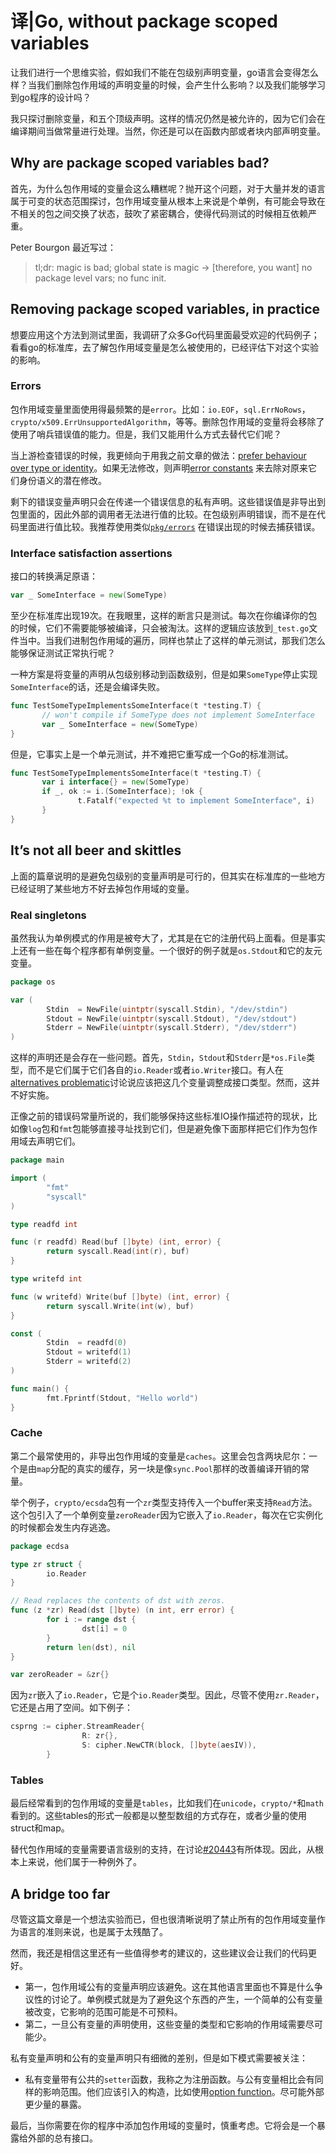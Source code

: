 # 译|Go, without package scoped variables

让我们进行一个思维实验，假如我们不能在包级别声明变量，go语言会变得怎么样？当我们删除包作用域的声明变量的时候，会产生什么影响？以及我们能够学习到go程序的设计吗？

我只探讨删除变量，和五个顶级声明。这样的情况仍然是被允许的，因为它们会在编译期间当做常量进行处理。当然，你还是可以在函数内部或者块内部声明变量。



## Why are package scoped variables bad?

首先，为什么包作用域的变量会这么糟糕呢？抛开这个问题，对于大量并发的语言属于可变的状态范围探讨，包作用域变量从根本上来说是个单例，有可能会导致在不相关的包之间交换了状态，鼓吹了紧密耦合，使得代码测试的时候相互依赖严重。

Peter Bourgon 最近写过：

> tl;dr: magic is bad; global state is magic → [therefore, you want] no package level vars; no func init.



## Removing package scoped variables, in practice

想要应用这个方法到测试里面，我调研了众多Go代码里面最受欢迎的代码例子；看看go的标准库，去了解包作用域变量是怎么被使用的，已经评估下对这个实验的影响。

### Errors

包作用域变量里面使用得最频繁的是`error`。比如：`io.EOF`，`sql.ErrNoRows`，`crypto/x509.ErrUnsupportedAlgorithm`，等等。删除包作用域的变量将会移除了使用了哨兵错误值的能力。但是，我们又能用什么方式去替代它们呢？

当上游检查错误的时候，我更倾向于用我之前文章的做法：[prefer behaviour over type or identity](https://dave.cheney.net/2016/04/27/dont-just-check-errors-handle-them-gracefully)。如果无法修改，则声明[error constants](https://dave.cheney.net/2016/04/07/constant-errors) 来去除对原来它们身份语义的潜在修改。

剩下的错误变量声明只会在传递一个错误信息的私有声明。这些错误值是非导出到包里面的，因此外部的调用者无法进行值的比较。在包级别声明错误，而不是在代码里面进行值比较。我推荐使用类似[`pkg/errors`](https://godoc.org/github.com/pkg/errors) 在错误出现的时候去捕获错误。

### Interface satisfaction assertions

接口的转换满足原语：

```go
var _ SomeInterface = new(SomeType)
```

至少在标准库出现19次。在我眼里，这样的断言只是测试。每次在你编译你的包的时候，它们不需要能够被编译，只会被淘汰。这样的逻辑应该放到`_test.go`文件当中。当我们进制包作用域的遍历，同样也禁止了这样的单元测试，那我们怎么能够保证测试正常执行呢？

一种方案是将变量的声明从包级别移动到函数级别，但是如果`SomeType`停止实现`SomeInterface`的话，还是会编译失败。

```go
func TestSomeTypeImplementsSomeInterface(t *testing.T) {
       // won't compile if SomeType does not implement SomeInterface
       var _ SomeInterface = new(SomeType)
}
```

但是，它事实上是一个单元测试，并不难把它重写成一个Go的标准测试。

```go
func TestSomeTypeImplementsSomeInterface(t *testing.T) {
       var i interface{} = new(SomeType)
       if _, ok := i.(SomeInterface); !ok {
               t.Fatalf("expected %t to implement SomeInterface", i)
       }
}
```



## It’s not all beer and skittles

上面的篇章说明的是避免包级别的变量声明是可行的，但其实在标准库的一些地方已经证明了某些地方不好去掉包作用域的变量。



### Real singletons

虽然我认为单例模式的作用是被夸大了，尤其是在它的注册代码上面看。但是事实上还有一些在每个程序都有单例变量。一个很好的例子就是`os.Stdout`和它的友元变量。

```go
package os 

var (
        Stdin  = NewFile(uintptr(syscall.Stdin), "/dev/stdin")
        Stdout = NewFile(uintptr(syscall.Stdout), "/dev/stdout")
        Stderr = NewFile(uintptr(syscall.Stderr), "/dev/stderr")
)
```

这样的声明还是会存在一些问题。首先，`Stdin`，`Stdout`和`Stderr`是`*os.File`类型，而不是它们属于它们各自的`io.Reader`或者`io.Writer`接口。有人在 [alternatives problematic](https://github.com/golang/go/issues/13473)讨论说应该把这几个变量调整成接口类型。然而，这并不好实施。

正像之前的错误码常量所说的，我们能够保持这些标准IO操作描述符的现状，比如像`log`包和`fmt`包能够直接寻址找到它们，但是避免像下面那样把它们作为包作用域去声明它们。

```go
package main

import (
        "fmt"
        "syscall"
)

type readfd int

func (r readfd) Read(buf []byte) (int, error) {
        return syscall.Read(int(r), buf)
}

type writefd int

func (w writefd) Write(buf []byte) (int, error) {
        return syscall.Write(int(w), buf)
}

const (
        Stdin  = readfd(0)
        Stdout = writefd(1)
        Stderr = writefd(2)
)

func main() {
        fmt.Fprintf(Stdout, "Hello world")
}
```



### Cache

第二个最常使用的，非导出包作用域的变量是`caches`。这里会包含两块尼尔：一个是由`map`分配的真实的缓存，另一块是像`sync.Pool`那样的改善编译开销的常量。

举个例子，`crypto/ecsda`包有一个`zr`类型支持传入一个buffer来支持`Read`方法。这个包引入了一个单例变量`zeroReader`因为它嵌入了`io.Reader`，每次在它实例化的时候都会发生内存逃逸。

```go
package ecdsa 

type zr struct {
        io.Reader
}

// Read replaces the contents of dst with zeros.
func (z *zr) Read(dst []byte) (n int, err error) {
        for i := range dst {
                dst[i] = 0
        }
        return len(dst), nil
}

var zeroReader = &zr{}
```

因为`zr`嵌入了`io.Reader`，它是个`io.Reader`类型。因此，尽管不使用`zr.Reader`，它还是占用了空间。如下例子：

```go
csprng := cipher.StreamReader{
                R: zr{},
                S: cipher.NewCTR(block, []byte(aesIV)),
        }
```





### Tables

最后经常看到的包作用域的变量是`tables`，比如我们在`unicode`，`crypto/*`和`math`看到的。这些tables的形式一般都是以整型数组的方式存在，或者少量的使用struct和map。

替代包作用域的变量需要语言级别的支持，在讨论[#20443](https://github.com/golang/go/issues/20443)有所体现。因此，从根本上来说，他们属于一种例外了。



## A bridge too far

尽管这篇文章是一个想法实验而已，但也很清晰说明了禁止所有的包作用域变量作为语言的准则来说，也是属于太残酷了。

然而，我还是相信这里还有一些值得参考的建议的，这些建议会让我们的代码更好。

+ 第一，包作用域公有的变量声明应该避免。这在其他语言里面也不算是什么争议性的讨论了。单例模式就是为了避免这个东西的产生，一个简单的公有变量被改变，它影响的范围可能是不可预料。
+ 第二，一旦公有变量的声明使用，这些变量的类型和它影响的作用域需要尽可能少。

私有变量声明和公有的变量声明只有细微的差别，但是如下模式需要被关注：

+ 私有变量带有公共的`setter`函数，我称之为注册函数。与公有变量相比会有同样的影响范围。他们应该引入的构造，比如使用[option function](https://dave.cheney.net/2014/10/17/functional-options-for-friendly-apis)。尽可能外部更少量的暴露。

最后，当你需要在你的程序中添加包作用域的变量时，慎重考虑。它将会是一个暴露给外部的总有接口。

